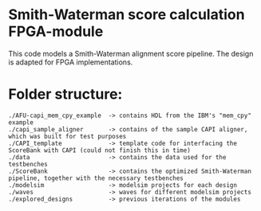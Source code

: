 # Smith-Waterman score calculation FPGA-module
This code models a Smith-Waterman alignment score pipeline. The design is adapted for FPGA implementations.

# Folder structure:

	./AFU-capi_mem_cpy_example 	-> contains HDL from the IBM's "mem_cpy" example
	./capi_sample_aligner 		-> contains of the sample CAPI aligner, which was built for test purposes
	./CAPI_template 			-> template code for interfacing the ScoreBank with CAPI (could not finish this in time)
	./data 						-> contains the data used for the testbenches
	./ScoreBank					-> contains the optimized Smith-Waterman pipeline, together with the necessary testbenches
	./modelsim					-> modelsim projects for each design
	./waves						-> waves for different modelsim	projects
	./explored_designs			-> previous iterations of the modules
	
